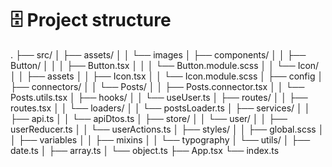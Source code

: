 # 🗄️ Project structure
.
├── src/
│   ├── assets/
│   │   └── images
│   ├── components/
│   │   ├── Button/
│   │   │   ├── Button.tsx
│   │   │   └── Button.module.scss
│   │   └── Icon/
│   │       ├── assets
│   │       ├── Icon.tsx
│   │       └── Icon.module.scss
│   ├── config
│   ├── connectors/
│   │   └── Posts/
│   │       ├── Posts.connector.tsx
│   │       └── Posts.utils.tsx
│   ├── hooks/
│   │   └── useUser.ts
│   ├── routes/
│   │   ├── routes.tsx
│   │   └── loaders/
│   │       └── postsLoader.ts
│   ├── services/
│   │   ├── api.ts
│   │   └── apiDtos.ts
│   ├── store/
│   │   └── user/
│   │       ├── userReducer.ts
│   │       └── userActions.ts
│   ├── styles/
│   │   ├── global.scss
│   │   ├── variables
│   │   ├── mixins
│   │   └── typography
│   └── utils/
│       ├── date.ts
│       ├── array.ts
│       └── object.ts
├── App.tsx
└── index.ts
